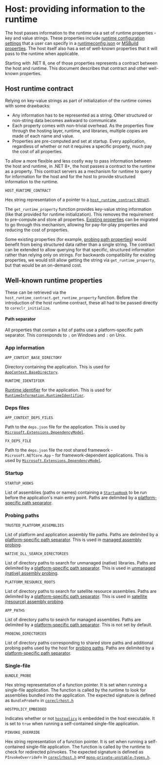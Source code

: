# Host: providing information to the runtime

The host passes information to the runtime via a set of runtime properties - key and value strings. These properties include [runtime configuration settings](https://learn.microsoft.com/dotnet/core/runtime-config) that a user can specify in a [runtimeconfig.json](https://learn.microsoft.com/dotnet/core/runtime-config/#runtimeconfigjson) or [MSBuild properties](https://learn.microsoft.com/dotnet/core/project-sdk/msbuild-props#runtime-configuration-properties). The host itself also has a set of well-known properties that it will pass to the runtime when applicable.

Starting with .NET 8, one of those properties represents a contract between the host and runtime. This document describes that contract and other well-known properties.

## Host runtime contract

Relying on key-value strings as part of initialization of the runtime comes with some drawbacks:

- Any information has to be represented as a string. Other structured or non-string data becomes awkward to communicate.
- Each property comes with non-trivial overhead. As the properties flow through the hosting layer, runtime, and libraries, multiple copies are made of each name and value.
- Properties are pre-computed and set at startup. Every application, regardless of whether or not it requires a specific property, much pay the cost of all properties.

To allow a more flexible and less costly way to pass information between the host and runtime, in .NET 8+, the host passes a contract to the runtime as a property. This contract servers as a mechanism for runtime to query for information for the host and for the host to provide structured information to the runtime.

`HOST_RUNTIME_CONTRACT`

Hex string representation of a pointer to a [`host_runtime_contract` struct](/src/native/corehost/host_runtime_contract.h).

The `get_runtime_property` function provides key-value string information (like that provided for runtime initialization). This removes the requirement to pre-compute and store all properties. [Existing properties](#well-known-runtime-properties) can be migrated to go through this mechanism, allowing for pay-for-play properties and reducing the cost of properties.

Some existing properties (for example, [probing path properties](#probing-paths)) would benefit from being structured data rather than a single string. The contract can be extended to allow querying for that specific, structured information rather than relying only on strings. For backwards compatibility for existing properties, we would still allow getting the string via `get_runtime_property`, but that would be an on-demand cost.

## Well-known runtime properties

These can be retrieved via the `host_runtime_contract.get_runtime_property` function. Before the introduction of the host runtime contract, these all had to be passed directly to `coreclr_initialize`.

#### Path separator

All properties that contain a list of paths use a platform-specific path separator. This corresponds to `;` on Windows and `:` on Unix.

### App information

`APP_CONTEXT_BASE_DIRECTORY`

Directory containing the application. This is used for [`AppContext.BaseDirectory`](https://learn.microsoft.com/dotnet/api/system.appcontext.basedirectory).

`RUNTIME_IDENTIFIER`

[Runtime identifier](https://learn.microsoft.com/dotnet/core/rid-catalog) for the application. This is used for [`RuntimeInformation.RuntimeIdentifier`](https://learn.microsoft.com/dotnet/api/system.runtime.interopservices.runtimeinformation.runtimeidentifier).

### Deps files

`APP_CONTEXT_DEPS_FILES`

Path to the `deps.json` file for the application. This is used by [`Microsoft.Extensions.DependencyModel`](https://learn.microsoft.com/dotnet/api/microsoft.extensions.dependencymodel).

`FX_DEPS_FILE`

Path to the `deps.json` file the root shared framework - `Microsoft.NETCore.App` - for framework-dependent applications. This is used by [`Microsoft.Extensions.DependencyModel`](https://learn.microsoft.com/dotnet/api/microsoft.extensions.dependencymodel).

### Startup

`STARTUP_HOOKS`

List of assemblies (paths or names) containing a [`StartupHook`](./host-startup-hook.md) to be run before the application's main entry point. Paths are delimited by a [platform-specific path separator](#path-separator).

### Probing paths

`TRUSTED_PLATFORM_ASSEMBLIES`

List of platform and application assembly file paths. Paths are delimited by a [platform-specific path separator](#path-separator). This is used in [managed assembly probing](https://learn.microsoft.com/dotnet/core/dependency-loading/default-probing#managed-assembly-default-probing).

`NATIVE_DLL_SEARCH_DIRECTORIES`

List of directory paths to search for unmanaged (native) libraries. Paths are delimited by a [platform-specific path separator](#path-separator). This is used in [unmanaged (native) assembly probing](https://learn.microsoft.com/dotnet/core/dependency-loading/default-probing#unmanaged-native-library-probing).

`PLATFORM_RESOURCE_ROOTS`

List of directory paths to search for satellite resource assemblies. Paths are delimited by a [platform-specific path separator](#path-separator). This is used in [satellite (resource) assembly probing](https://learn.microsoft.com/dotnet/core/dependency-loading/default-probing#satellite-resource-assembly-probing).

`APP_PATHS`

List of directory paths to search for managed assemblies. Paths are delimited by a [platform-specific path separator](#path-separator). This is not set by default.

`PROBING_DIRECTORIES`

List of directory paths corresponding to shared store paths and additional probing paths used by the host for [probing paths](./host-probing.md#probing-paths). Paths are delimited by a [platform-specific path separator](#path-separator).

### Single-file

`BUNDLE_PROBE`

Hex string representation of a function pointer. It is set when running a single-file application. The function is called by the runtime to look for assemblies bundled into the application. The expected signature is defined as `BundleProbeFn` in [`coreclrhost.h`](/src/coreclr/hosts/inc/coreclrhost.h)

`HOSTPOLICY_EMBEDDED`

Indicates whether or not [`hostpolicy`](./host-components.md#host-policy) is embedded in the host executable. It is set to `true` when running a self-contained single-file application.

`PINVOKE_OVERRIDE`

Hex string representation of a function pointer. It is set when running a self-contained single-file application. The function is called by the runtime to check for redirected p/invokes. The expected signature is defined as `PInvokeOverrideFn` in [`coreclrhost.h`](/src/coreclr/hosts/inc/coreclrhost.h) and [`mono-private-unstable-types.h`](/src/native/public/mono/metadata/details/mono-private-unstable-types.h).